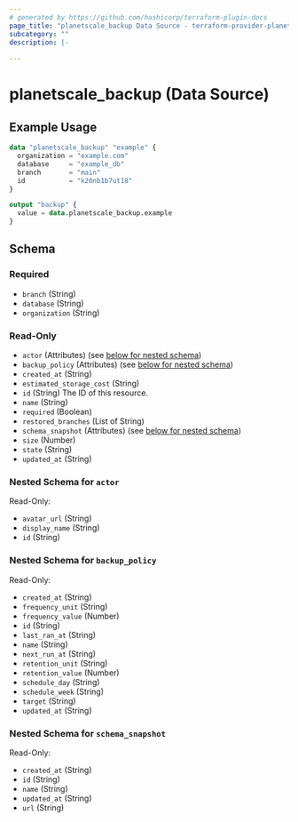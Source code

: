 ```yaml
---
# generated by https://github.com/hashicorp/terraform-plugin-docs
page_title: "planetscale_backup Data Source - terraform-provider-planetscale"
subcategory: ""
description: |-
  
---
```


# planetscale_backup (Data Source)



## Example Usage

```terraform
data "planetscale_backup" "example" {
  organization = "example.com"
  database     = "example_db"
  branch       = "main"
  id           = "k20nb1b7ut18"
}

output "backup" {
  value = data.planetscale_backup.example
}
```

<!-- schema generated by tfplugindocs -->
## Schema

### Required

- `branch` (String)
- `database` (String)
- `organization` (String)

### Read-Only

- `actor` (Attributes) (see [below for nested schema](#nestedatt--actor))
- `backup_policy` (Attributes) (see [below for nested schema](#nestedatt--backup_policy))
- `created_at` (String)
- `estimated_storage_cost` (String)
- `id` (String) The ID of this resource.
- `name` (String)
- `required` (Boolean)
- `restored_branches` (List of String)
- `schema_snapshot` (Attributes) (see [below for nested schema](#nestedatt--schema_snapshot))
- `size` (Number)
- `state` (String)
- `updated_at` (String)

<a id="nestedatt--actor"></a>
### Nested Schema for `actor`

Read-Only:

- `avatar_url` (String)
- `display_name` (String)
- `id` (String)


<a id="nestedatt--backup_policy"></a>
### Nested Schema for `backup_policy`

Read-Only:

- `created_at` (String)
- `frequency_unit` (String)
- `frequency_value` (Number)
- `id` (String)
- `last_ran_at` (String)
- `name` (String)
- `next_run_at` (String)
- `retention_unit` (String)
- `retention_value` (Number)
- `schedule_day` (String)
- `schedule_week` (String)
- `target` (String)
- `updated_at` (String)


<a id="nestedatt--schema_snapshot"></a>
### Nested Schema for `schema_snapshot`

Read-Only:

- `created_at` (String)
- `id` (String)
- `name` (String)
- `updated_at` (String)
- `url` (String)

